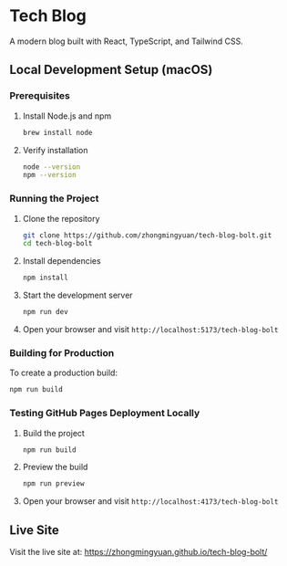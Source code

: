# Tech Blog

A modern blog built with React, TypeScript, and Tailwind CSS.

## Local Development Setup (macOS)

### Prerequisites

1. Install Node.js and npm
   ```bash
   brew install node
   ```

2. Verify installation
   ```bash
   node --version
   npm --version
   ```

### Running the Project

1. Clone the repository
   ```bash
   git clone https://github.com/zhongmingyuan/tech-blog-bolt.git
   cd tech-blog-bolt
   ```

2. Install dependencies
   ```bash
   npm install
   ```

3. Start the development server
   ```bash
   npm run dev
   ```

4. Open your browser and visit `http://localhost:5173/tech-blog-bolt`

### Building for Production

To create a production build:
```bash
npm run build
```

### Testing GitHub Pages Deployment Locally

1. Build the project
   ```bash
   npm run build
   ```

2. Preview the build
   ```bash
   npm run preview
   ```

3. Open your browser and visit `http://localhost:4173/tech-blog-bolt`

## Live Site

Visit the live site at: https://zhongmingyuan.github.io/tech-blog-bolt/